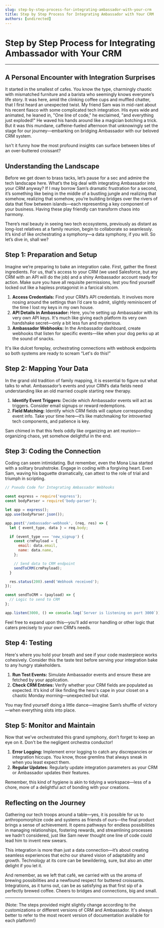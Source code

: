 ```yaml
---
slug: step-by-step-process-for-integrating-ambassador-with-your-crm
title: Step by Step Process for Integrating Ambassador with Your CRM
authors: [undirected]
---
```



# Step by Step Process for Integrating Ambassador with Your CRM

---

## A Personal Encounter with Integration Surprises

It started in the smallest of cafes. You know the type, charmingly chaotic with mismatched furniture and a barista who seemingly knows everyone’s life story. It was here, amid the clinking coffee cups and muffled chatter, that I first heard an unexpected twist. My friend Sam was in mid-rant about his recent fiasco with some complicated tech integration. His eyes wide and animated, he leaned in, "One line of code," he exclaimed, "and everything just exploded!" He waved his hands around like a magician botching a trick. But it was this mundane, caffeine-fueled afternoon that unknowingly set the stage for our journey—embarking on bridging Ambassador with our beloved CRM system. 

Isn't it funny how the most profound insights can surface between bites of an over-buttered croissant? 

## Understanding the Landscape

Before we get down to brass tacks, let’s pause for a sec and admire the tech landscape here. What’s the big deal with integrating Ambassador into your CRM anyway? If I may borrow Sam’s dramatic frustration for a second, it’s something like being in the middle of a bustling jungle and realizing that somehow, realizing that somehow, you’re building bridges over the rivers of data that flow between islands—each representing a key component of your business. Having these play friendly can transform chaos into harmony. 

There’s real beauty in seeing two tech ecosystems, previously as distant as long-lost relatives at a family reunion, begin to collaborate so seamlessly. It’s kind of like orchestrating a symphony—a data symphony, if you will. So let’s dive in, shall we? 

## Step 1: Preparation and Setup

Imagine we’re preparing to bake an integration cake. First, gather the finest ingredients. For us, that's access to your CRM (we used Salesforce, but any CRM with an API will do the job) and a shiny Ambassador account ready for action. Make sure you have all requisite permissions, lest you find yourself locked out like a hapless protagonist in a farcical sitcom.

1. **Access Credentials:** Find your CRM’s API credentials. It involves more nosing around the settings than I’d care to admit, slightly reminiscent of the time I lost my keys in my own house. 
2. **API Details in Ambassador:** Here, you’re setting up Ambassador with its very own API keys. It's much like giving each platform its very own handshake secret—only a bit less fun and mysterious.
3. **Ambassador Webhooks:** In the Ambassador dashboard, create webhooks that listen for specific events—like when your dog perks up at the sound of snacks.

It's like dulcet foreplay, orchestrating connections with webhook endpoints so both systems are ready to scream “Let's do this!”

## Step 2: Mapping Your Data

In the grand old tradition of family mapping, it is essential to figure out what talks to what. Ambassador’s events and your CRM’s data fields need understanding like an old married couple starting new therapy. 

1. **Identify Event Triggers:** Decide which Ambassador events will act as triggers. Consider email signups or reward redemptions. 
2. **Field Matching:** Identify which CRM fields will capture corresponding event info. Take your time here—it’s like matchmaking for introverted tech components, and patience is key.

Sam chimed in that this feels oddly like organizing an ant reunion—organizing chaos, yet somehow delightful in the end.

## Step 3: Coding the Connection

Coding can seem intimidating. But remember, even the Mona Lisa started with a solitary brushstroke. Engage in coding with a forgiving heart. Even Sam, waving his baguette dramatically, can attest to the role of trial and triumph in scripting.

```javascript
// Pseudo Code for Integrating Ambassador Webhooks

const express = require('express');
const bodyParser = require('body-parser');

let app = express();
app.use(bodyParser.json());

app.post('/ambassador-webhook', (req, res) => {
  let { event_type, data } = req.body;

  if (event_type === 'new_signup') {
    const crmPayload = {
      email: data.email,
      name: data.name,
    };

    // Send data to CRM endpoint
    sendToCRM(crmPayload);
  }

  res.status(200).send('Webhook received');
});

const sendToCRM = (payload) => {
  // Logic to send to CRM
};

app.listen(3000, () => console.log(`Server is listening on port 3000`));
```

Feel free to expand upon this—you’ll add error handling or other logic that caters precisely to your own CRM’s needs.

## Step 4: Testing

Here's where you hold your breath and see if your code masterpiece works cohesively. Consider this the taste test before serving your integration bake to any hungry stakeholders.

1. **Run Test Events:** Simulate Ambassador events and ensure these are fetched by your application. 
2. **Check CRM Entries:** Verify whether your CRM fields are populated as expected. It’s kind of like finding the hero's cape in your closet on a chaotic Monday morning—unexpected but vital.

You may find yourself doing a little dance—imagine Sam’s shuffle of victory—when everything slots into place.

## Step 5: Monitor and Maintain

Now that we’ve orchestrated this grand symphony, don’t forget to keep an eye on it. Don't be the negligent orchestra conductor!

1. **Error Logging:** Implement error logging to catch any discrepancies or integration hiccups. You know, those gremlins that always sneak in when you least expect them. 
2. **Regular Updates:** Regularly update integration parameters as your CRM or Ambassador updates their features.

Remember, this kind of hygiene is akin to tidying a workspace—less of a chore, more of a delightful act of bonding with your creations.

## Reflecting on the Journey

Gathering our tech troops around a table—yes, it is possible for us to anthropomorphize code and systems as friends of ours—the final product brings a sense of achievement. It opens pathways for endless possibilities in managing relationships, fostering rewards, and streamlining processes we hadn’t considered, just like Sam never thought one line of code could lead him to invent new swears.

This integration is more than just a data connection—it’s about creating seamless experiences that echo our shared vision of adaptability and growth. Technology at its core can be bewildering, sure, but also an utter delight if you let it.

And remember, as we left that café, we carried with us the aroma of brewing possibilities and a newfound respect for buttered croissants. Integrations, as it turns out, can be as satisfying as that first sip of a perfectly brewed coffee. Cheers to bridges and connections, big and small.

---

(Note: The steps provided might slightly change according to the customizations or different versions of CRM and Ambassador. It's always better to refer to the most recent version of documentation available for each platform!)